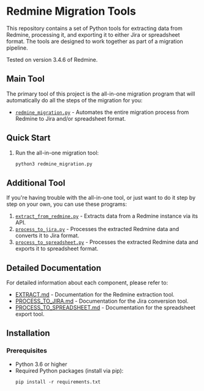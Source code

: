 # Redmine Migration Tools

This repository contains a set of Python tools for extracting data from Redmine, processing it, and exporting it to either Jira or spreadsheet format. The tools are designed to work together as part of a migration pipeline.

Tested on version 3.4.6 of Redmine.

## Main Tool

The primary tool of this project is the all-in-one migration program that will automatically do all the steps of the migration for you:

- [`redmine_migration.py`](REDMINE_MIGRATION.md) - Automates the entire migration process from Redmine to Jira and/or spreadsheet format.

## Quick Start

1. Run the all-in-one migration tool:
   ```bash
   python3 redmine_migration.py
   ```

## Additional Tool

If you're having trouble with the all-in-one tool, or just want to do it step by step on your own, you can use these programs:

1. [`extract_from_redmine.py`](extract_from_redmine.py) - Extracts data from a Redmine instance via its API.
2. [`process_to_jira.py`](process_to_jira.py) - Processes the extracted Redmine data and converts it to Jira format.
3. [`process_to_spreadsheet.py`](process_to_spreadsheet.py) - Processes the extracted Redmine data and exports it to spreadsheet format.

## Detailed Documentation

For detailed information about each component, please refer to:

- [EXTRACT.md](EXTRACT.md) - Documentation for the Redmine extraction tool.
- [PROCESS_TO_JIRA.md](PROCESS_TO_JIRA.md) - Documentation for the Jira conversion tool.
- [PROCESS_TO_SPREADSHEET.md](PROCESS_TO_SPREADSHEET.md) - Documentation for the spreadsheet export tool.

## Installation

### Prerequisites

- Python 3.6 or higher
- Required Python packages (install via pip):
  ```
  pip install -r requirements.txt
  ```
